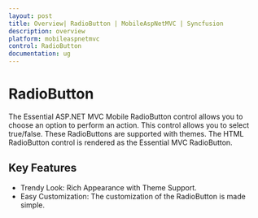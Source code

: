 ```yaml
---
layout: post
title: Overview| RadioButton | MobileAspNetMVC | Syncfusion
description: overview
platform: mobileaspnetmvc
control: RadioButton
documentation: ug
---
```


# RadioButton

The Essential ASP.NET MVC Mobile RadioButton control allows you to choose an option to perform an action. This control allows you to select true/false. These RadioButtons are supported with themes. The HTML RadioButton control is rendered as the Essential MVC RadioButton.

## Key Features

* Trendy Look: Rich Appearance with Theme Support.
* Easy Customization: The customization of the RadioButton is made simple.
